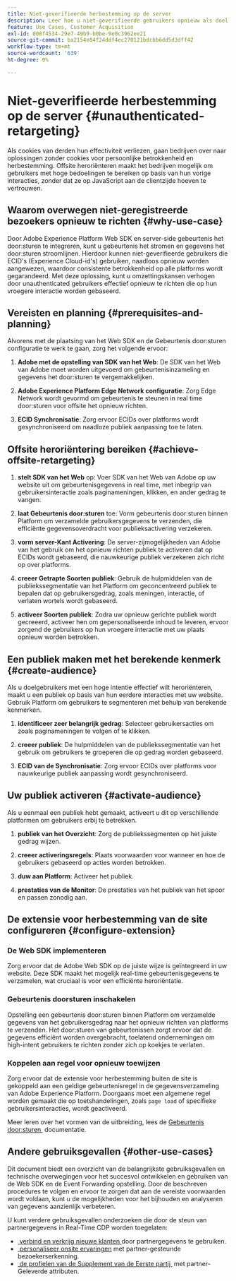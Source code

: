 ```yaml
---
title: Niet-geverifieerde herbestemming op de server
description: Leer hoe u niet-geverifieerde gebruikers opnieuw als doel instelt met behulp van ECID's
feature: Use Cases, Customer Acquisition
exl-id: 008f4534-29e7-49b9-b0be-9e0c3962ee21
source-git-commit: ba2154e84f24ddf4ec270121bdcbb6dd5d3dff42
workflow-type: tm+mt
source-wordcount: '639'
ht-degree: 0%

---
```


# Niet-geverifieerde herbestemming op de server {#unauthenticated-retargeting}

Als cookies van derden hun effectiviteit verliezen, gaan bedrijven over naar oplossingen zonder cookies voor persoonlijke betrokkenheid en herbestemming. Offsite heroriënteren maakt het bedrijven mogelijk om gebruikers met hoge bedoelingen te bereiken op basis van hun vorige interacties, zonder dat ze op JavaScript aan de clientzijde hoeven te vertrouwen.

## Waarom overwegen niet-geregistreerde bezoekers opnieuw te richten {#why-use-case}

Door Adobe Experience Platform Web SDK en server-side gebeurtenis het door:sturen te integreren, kunt u gebeurtenis het stromen en gegevens het door:sturen stroomlijnen. Hierdoor kunnen niet-geverifieerde gebruikers die ECID&#39;s (Experience Cloud-id&#39;s) gebruiken, naadloos opnieuw worden aangewezen, waardoor consistente betrokkenheid op alle platforms wordt gegarandeerd. Met deze oplossing, kunt u omzettingskansen verhogen door unauthenticated gebruikers effectief opnieuw te richten die op hun vroegere interactie worden gebaseerd.

## Vereisten en planning {#prerequisites-and-planning}

Alvorens met de plaatsing van het Web SDK en de Gebeurtenis door:sturen configuratie te werk te gaan, zorg het volgende ervoor:

1. **Adobe met de opstelling van SDK van het Web**: De SDK van het Web van Adobe moet worden uitgevoerd om gebeurtenisinzameling en gegevens het door:sturen te vergemakkelijken.

2. **Adobe Experience Platform Edge Network configuratie**: Zorg Edge Network wordt gevormd om gebeurtenis te steunen in real time door:sturen voor offsite het opnieuw richten.

3. **ECID Synchronisatie**: Zorg ervoor ECIDs over platforms wordt gesynchroniseerd om naadloze publiek aanpassing toe te laten.

## Offsite heroriëntering bereiken {#achieve-offsite-retargeting}

1. **stelt SDK van het Web** op: Voer SDK van het Web van Adobe op uw website uit om gebeurtenisgegevens in real time, met inbegrip van gebruikersinteractie zoals paginameningen, klikken, en ander gedrag te vangen.

2. **laat Gebeurtenis door:sturen** toe: Vorm gebeurtenis door:sturen binnen Platform om verzamelde gebruikersgegevens te verzenden, die efficiënte gegevensoverdracht voor publieksactivering verzekeren.

3. **vorm server-Kant Activering**: De server-zijmogelijkheden van Adobe van het gebruik om het opnieuw richten publiek te activeren dat op ECIDs wordt gebaseerd, die nauwkeurige publiek verzekeren zich richt op over platforms.

4. **creeer Getrapte Soorten publiek**: Gebruik de hulpmiddelen van de publiekssegmentatie van het Platform om geconcentreerd publiek te bepalen dat op gebruikersgedrag, zoals meningen, interactie, of verlaten wortels wordt gebaseerd.

5. **activeer Soorten publiek**: Zodra uw opnieuw gerichte publiek wordt gecreeerd, activeer hen om gepersonaliseerde inhoud te leveren, ervoor zorgend de gebruikers op hun vroegere interactie met uw plaats opnieuw worden betrokken.

## Een publiek maken met het berekende kenmerk {#create-audience}

Als u doelgebruikers met een hoge intentie effectief wilt heroriënteren, maakt u een publiek op basis van hun eerdere interacties met uw website. Gebruik Platform om gebruikers te segmenteren met behulp van berekende kenmerken.

1. **identificeer zeer belangrijk gedrag**: Selecteer gebruikersacties om zoals paginameningen te volgen of te klikken.

2. **creeer publiek**: De hulpmiddelen van de publiekssegmentatie van het gebruik om gebruikers te groeperen die op gedrag worden gebaseerd.

3. **ECID van de Synchronisatie**: Zorg ervoor ECIDs over platforms voor nauwkeurige publiek aanpassing wordt gesynchroniseerd.

## Uw publiek activeren {#activate-audience}

Als u eenmaal een publiek hebt gemaakt, activeert u dit op verschillende platformen om gebruikers erbij te betrekken.

1. **publiek van het Overzicht**: Zorg de publiekssegmenten op het juiste gedrag wijzen.

2. **creeer activeringsregels**: Plaats voorwaarden voor wanneer en hoe de gebruikers gebaseerd op acties worden betrokken.

3. **duw aan Platform**: Activeer het publiek.

4. **prestaties van de Monitor**: De prestaties van het publiek van het spoor en passen zonodig aan.

## De extensie voor herbestemming van de site configureren {#configure-extension}

### De Web SDK implementeren

Zorg ervoor dat de Adobe Web SDK op de juiste wijze is geïntegreerd in uw website. Deze SDK maakt het mogelijk real-time gebeurtenisgegevens te verzamelen, wat cruciaal is voor een efficiënte heroriëntatie.

### Gebeurtenis doorsturen inschakelen

Opstelling een gebeurtenis door:sturen binnen Platform om verzamelde gegevens van het gebruikersgedrag naar het opnieuw richten van platforms te verzenden. Het door:sturen van gebeurtenissen zorgt ervoor dat de gegevens efficiënt worden overgebracht, toelatend ondernemingen om high-intent gebruikers te richten zonder zich op koekjes te verlaten.

### Koppelen aan regel voor opnieuw toewijzen

Zorg ervoor dat de extensie voor herbestemming buiten de site is gekoppeld aan een geldige gebeurtenisregel in de gegevensverzameling van Adobe Experience Platform. Doorgaans moet een algemene regel worden gemaakt die op toetshandelingen, zoals `page load` of specifieke gebruikersinteracties, wordt geactiveerd.

Meer leren over het vormen van de uitbreiding, lees de [&#x200B; Gebeurtenis door:sturen &#x200B;](https://experienceleague.adobe.com/nl/docs/experience-platform/tags/event-forwarding/getting-started) documentatie.

## Andere gebruiksgevallen {#other-use-cases}

Dit document biedt een overzicht van de belangrijkste gebruiksgevallen en technische overwegingen voor het succesvol ontwikkelen en gebruiken van de Web SDK en de Event Forwarding opstelling. Door de beschreven procedures te volgen en ervoor te zorgen dat aan de vereiste voorwaarden wordt voldaan, kunt u de mogelijkheden voor het bijhouden en analyseren van gegevens aanzienlijk verbeteren.

U kunt verdere gebruiksgevallen onderzoeken die door de steun van partnergegevens in Real-Time CDP worden toegelaten:

- [&#x200B; verbind en verkrijg nieuwe klanten &#x200B;](./prospecting.md) door partnergegevens te gebruiken.
- [&#x200B; personaliseer onsite ervaringen &#x200B;](./offsite-retargeting.md) met partner-gesteunde bezoekerserkenning.
- [&#x200B; de profielen van de Supplement van de Eerste partij &#x200B;](./supplement-first-party-profiles.md) met partner-Geleverde attributen.
